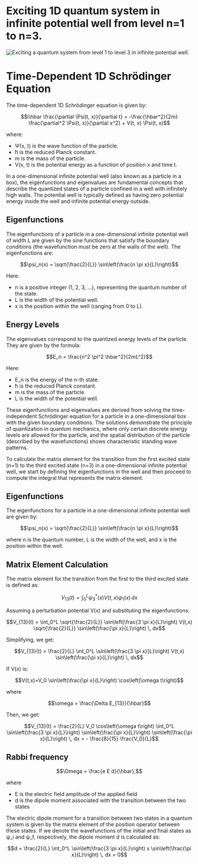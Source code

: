 # Exciting 1D quantum system in infinite potential well from level n=1 to n=3.

![Exciting a quantum system from level 1 to level 3 in infinite potential well](schrodinger12T-6.gif).

# Time-Dependent 1D Schrödinger Equation

The time-dependent 1D Schrödinger equation is given by:

```math
i\hbar \frac{\partial \Psi(t, x)}{\partial t} = -\frac{\hbar^2}{2m} \frac{\partial^2 \Psi(t, x)}{\partial x^2} + V(t, x) \Psi(t, x)
```

where:
- Ψ(x, t) is the wave function of the particle.
- ħ is the reduced Planck constant.
- m is the mass of the particle.
- V(x, t) is the potential energy as a function of position x and time t.

In a one-dimensional infinite potential well (also known as a particle in a box), the eigenfunctions and eigenvalues are fundamental concepts that describe the quantized states of a particle confined in a well with infinitely high walls. The potential well is typically defined as having zero potential energy inside the well and infinite potential energy outside.

## Eigenfunctions
   The eigenfunctions of a particle in a one-dimensional infinite potential well of width L are given by the sine functions that satisfy the boundary conditions (the wavefunction must be zero at the walls of the well). The eigenfunctions are:

```math
\psi_n(x) = \sqrt{\frac{2}{L}} \sin\left(\frac{n \pi x}{L}\right)
```
   
Here:

- n is a positive integer (1, 2, 3, ...), representing the quantum number of the state.
- L is the width of the potential well.
- x is the position within the well (ranging from 0 to L).

## Energy Levels
   The eigenvalues correspond to the quantized energy levels of the particle. They are given by the formula:

```math
E_n = \frac{n^2 \pi^2 \hbar^2}{2mL^2}
```

Here:

- E_n is the energy of the n-th state.
- ħ is the reduced Planck constant.
- m is the mass of the particle.
- L is the width of the potential well.

These eigenfunctions and eigenvalues are derived from solving the time-independent Schrödinger equation for a particle in a one-dimensional box with the given boundary conditions. The solutions demonstrate the principle of quantization in quantum mechanics, where only certain discrete energy levels are allowed for the particle, and the spatial distribution of the particle (described by the wavefunctions) shows characteristic standing wave patterns.

To calculate the matrix element for the transition from the first excited state (n=1) to the third excited state (n=3) in a one-dimensional infinite potential well, we start by defining the eigenfunctions in the well and then proceed to compute the integral that represents the matrix element.

## Eigenfunctions
The eigenfunctions for a particle in a one-dimensional infinite potential well are given by:

```math
\psi_n(x) = \sqrt{\frac{2}{L}} \sin\left(\frac{n \pi x}{L}\right)
```
   
where n is the quantum number, L is the width of the well, and x is the position within the well.

## Matrix Element Calculation
The matrix element for the transition from the first to the third excited state is defined as:

```math
V_{13}(t) = \int_0^L \psi_3^*(x) V(t,x) \psi_1(x) \, dx
```

Assuming a perturbation potential V(x) and substituting the eigenfunctions:

```math
V_{13}(t) = \int_0^L \sqrt{\frac{2}{L}} \sin\left(\frac{3 \pi x}{L}\right) V(t,x) \sqrt{\frac{2}{L}} \sin\left(\frac{\pi x}{L}\right) \, dx
```

Simplifying, we get:

```math
V_{13}(t) = \frac{2}{L} \int_0^L \sin\left(\frac{3 \pi x}{L}\right) V(t,x) \sin\left(\frac{\pi x}{L}\right) \, dx
```

If V(x) is:

```math
V(t,x)=V_0 \sin\left(\frac{\pi x}{L}\right) \cos\left(\omega t\right)
```

where 
```math
\omega = \frac{\Delta E_{13}}{\hbar}
```

Then, we get:

```math
V_{13}(t) = \frac{2}{L} V_0 \cos\left(\omega t\right) \int_0^L \sin\left(\frac{3 \pi x}{L}\right) \sin\left(\frac{\pi x}{L}\right) \sin\left(\frac{\pi x}{L}\right) \, dx = - \frac{8}{15} \frac{V_0}{L}
```
## Rabbi frequency
```math
\Omega = \frac{e E d}{\hbar},
```
where 
 - E is the electric field amplitude of the applied field
 - d is the dipole moment associated with the transition between the two states

The electric dipole moment for a transition between two states in a quantum system is given by the matrix element of the position operator between these states. 
If we denote the wavefunctions of the initial and final states as ψ_i and ψ_f, respectively, the dipole moment d is calculated as:

```math
d = \frac{2}{L} \int_0^L \sin\left(\frac{3 \pi x}{L}\right) x \sin\left(\frac{\pi x}{L}\right) \, dx = 0
```
